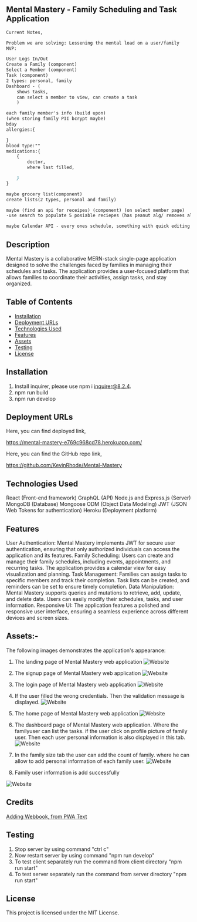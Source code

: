 ## Mental Mastery - Family Scheduling and Task Application

```md
Current Notes,

Problem we are solving: Lessening the mental load on a user/family
MVP:

User Logs In/Out
Create a Family (component) 
Select a Member (component)
Task (component)
2 types: personal, family 
Dashboard - (
    shows tasks,
    can select a member to view, can create a task
    )

each family member's info (build upon)
(when storing family PII bcrypt maybe)
bday
allergies:{

}
blood type:""
medications:{
    {
        doctor,
        where last filled,

    }
}

maybe grocery list(component)
create lists(2 types, personal and family)

maybe (find an api for receipes) (component) (on select member page)
-use search to populate 5 posiable reciepes (has peanut alg/ removes all receipts with said ingriedent)

maybe Calendar API - every ones schedule, something with quick editing and recurring events


```

## Description
Mental Mastery is a collaborative MERN-stack single-page application designed to solve the challenges faced by families in managing their schedules and tasks. The application provides a user-focused platform that allows families to coordinate their activities, assign tasks, and stay organized.



## Table of Contents

 *  [Installation](#installation)
 *  [Deployment URLs](#DeploymentURLs)
 *  [Technologies Used](#TechnologiesUsed)
 *  [Features](#Features)
 *  [Assets](#Assets)
 *  [Testing](#testing)
 *  [License](#license)


## Installation

1. Install inquirer, please use npm i inquirer@8.2.4.
2. npm run build
3. npm run develop


## Deployment URLs

Here, you can find deployed link,

https://mental-mastery-e769c968cd78.herokuapp.com/


Here, you can find the GitHub repo link,

https://github.com/KevinRhode/Mental-Mastery



## Technologies Used
React (Front-end framework)
GraphQL (API)
Node.js and Express.js (Server)
MongoDB (Database)
Mongoose ODM (Object Data Modeling)
JWT (JSON Web Tokens for authentication)
Heroku (Deployment platform)

## Features
User Authentication: Mental Mastery implements JWT for secure user authentication, ensuring that only authorized individuals can access the application and its features.
Family Scheduling: Users can create and manage their family schedules, including events, appointments, and recurring tasks. The application provides a calendar view for easy visualization and planning.
Task Management: Families can assign tasks to specific members and track their completion. Task lists can be created, and reminders can be set to ensure timely completion.
Data Manipulation: Mental Mastery supports queries and mutations to retrieve, add, update, and delete data. Users can easily modify their schedules, tasks, and user information.
Responsive UI: The application features a polished and responsive user interface, ensuring a seamless experience across different devices and screen sizes.


## Assets:-

The following images demonstrates the application's appearance:

1. The landing page of Mental Mastery web application
![Website](./client/src/assets/Screenshot1.png)

2. The signup page of Mental Mastery web application
![Website](./client/src/assets/Screenshot2.png)

3. The login page of Mental Mastery web application
![Website](./client/src/assets/Screenshot3.png)

4. If the user filled the wrong credentials. Then the validation message is displayed.
![Website](./client/src/assets/Screenshot4.png)

5. The home page of Mental Mastery web application
![Website](./client/src/assets/Screenshot5.png)

6. The dashboard page of Mental Mastery web application. Where the familyuser can list the tasks. if the user click on profile picture of family user. Then each user personal information is also displayed in this tab. 
![Website](./client/src/assets/Screenshot6.png)

7. In the family size tab the user can add the count of family. where he can allow to add personal information of each family user.
![Website](./client/src/assets/Screenshot7.png)

8. Family user information is add successfully

![Website](./client/src/assets/Screenshot8.png)

## Credits

[Adding Webbook, from PWA Text](https://stackoverflow.com/questions/65396446/how-to-add-workbox-to-react-post-update)

## Testing

1. Stop server by using command "ctrl c"
2. Now restart server by using command "npm run develop"
3. To test client separately run the command from client directory "npm run start"
4. To test server separately run the command from server directory "npm run start" 


## License
This project is licensed under the MIT License.